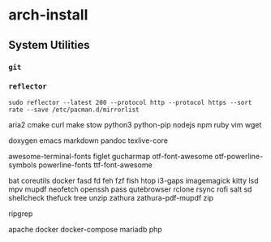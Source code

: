 # arch-install

## System Utilities

### `git`

### `reflector`

`sudo reflector --latest 200 --protocol http --protocol https --sort rate --save /etc/pacman.d/mirrorlist`



aria2 
cmake
curl 
make 
stow
python3 
python-pip 
nodejs 
npm 
ruby
vim
wget

doxygen 
emacs 
markdown 
pandoc 
texlive-core 


awesome-terminal-fonts 
figlet 
gucharmap 
otf-font-awesome 
otf-powerline-symbols 
powerline-fonts 
ttf-font-awesome 

bat
coreutils
docker
fasd
fd
feh
fzf
fish
htop
i3-gaps
imagemagick
kitty
lsd
mpv
mupdf
neofetch
openssh
pass
qutebrowser
rclone
rsync
rofi
salt
sd
shellcheck
thefuck
tree
unzip
zathura
zathura-pdf-mupdf
zip

ripgrep

apache 
docker 
docker-compose
mariadb
php
